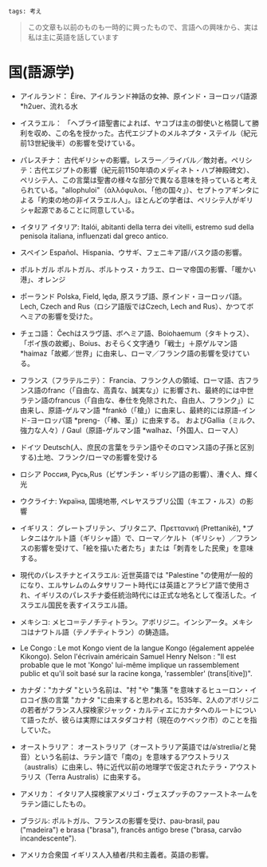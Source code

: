 ```
tags: 考え
```

> この文章も以前のものも一時的に興ったもので、言語への興味から、実は私は主に英語を話しています

# 国(語源学)

- アイルランド： Éire、アイルランド神話の女神、原インド・ヨーロッパ語源 *h2uer、流れる水

- イスラエル： 「ヘブライ語聖書によれば、ヤコブは主の御使いと格闘して勝利を収め、この名を授かった。古代エジプトのメルネプタ・ステイル（紀元前13世紀後半）の影響を受けている。

- パレスチナ： 古代ギリシャの影響。レスラー／ライバル／敵対者。ペリシテ：古代エジプトの影響（紀元前1150年頃のメディネト・ハブ神殿碑文）、ペリシテ人、この言葉は聖書の様々な部分で異なる意味を持っていると考えられている。"allophuloi"（άλλόφυλοι、「他の国々」）、セプトゥアギンタによる「約束の地の非イスラエル人」。ほとんどの学者は、ペリシテ人がギリシャ起源であることに同意している。

- イタリア イタリア: Italói, abitanti della terra dei vitelli, estremo sud della penisola italiana, influenzati dal greco antico.

- スペイン Español、Hispania、ウサギ、フェニキア語/バスク語の影響。

- ポルトガル ポルトガル、ポルトゥス・カラエ、ローマ帝国の影響、「暖かい港」、オレンジ

- ポーランド Polska, Field, lęda, 原スラブ語、原インド・ヨーロッパ語。Lech, Czech and Rus（ロシア語版ではCzech, Lech and Rus）、かつてボヘミアの影響を受けた。

- チェコ語： Čechはスラヴ語、ボヘミア語、Boiohaemum（タキトゥス）、「ボイ族の故郷」、Boius、おそらく文字通り「戦士」＋原ゲルマン語*haimaz「故郷／世界」に由来し、ローマ／フランク語の影響を受けている。

- フランス（フラテルニテ）： Francia、フランク人の領域、ローマ語、古フランス語のfranc（「自由な、高貴な、誠実な」）に影響され、最終的には中世ラテン語のfrancus（「自由な、奉仕を免除された、自由人、フランク」）に由来し、原語-ゲルマン語 *frankô（「槍」）に由来し、最終的には原語-インド-ヨーロッパ語 *preng-（「棒、茎」）に由来する。 およびGallia（ミルク、強力な人々）/ Gaul（原語-ゲルマン語 *walhaz、「外国人、ローマ人）

- ドイツ Deutsch(人、庶民の言葉をラテン語やそのロマンス語の子孫と区別する)土地、フランク/ローマの影響を受ける

- ロシア Россия, Русь,Rus（ビザンチン・ギリシア語の影響）、漕ぐ人、輝く光

- ウクライナ: Україна, 国境地帯, ペレヤスラブリ公国（キエフ・ルス）の影響

- イギリス： グレートブリテン、ブリタニア、Πρεττανική (Prettanikē), *プレタニはケルト語（ギリシャ語）で、ローマ／ケルト（ギリシャ）／フランスの影響を受けて、「絵を描いた者たち」または「刺青をした民衆」を意味する。

- 現代のパレスチナとイスラエル: 近世英語では "Palestine "の使用が一般的になり、エルサレムのムタサリフート時代には英語とアラビア語で使用され、イギリスのパレスチナ委任統治時代には正式な地名として復活した。イスラエル国民を表すイスラエル語。

- メキシコ: メヒコ＝テノチティトラン。アボリジニ。インシアータ。メキシコはナワトル語（テノチティトラン）の鋳造語。

- Le Congo : Le mot Kongo vient de la langue Kongo (également appelée Kikongo). Selon l'écrivain américain Samuel Henry Nelson : "Il est probable que le mot 'Kongo' lui-même implique un rassemblement public et qu'il soit basé sur la racine konga, 'rassembler' (trans[itive])".

- カナダ："カナダ "という名前は、"村 "や "集落 "を意味するヒューロン・イロコイ族の言葉 "カナタ "に由来すると思われる。1535年、2人のアボリジニの若者がフランス人探検家ジャック・カルティエにカナタへのルートについて語ったが、彼らは実際にはスタダコナ村（現在のケベック市）のことを指していた。

- オーストラリア： オーストラリア（オーストラリア英語では/əˈstreɪliə/と発音）という名前は、ラテン語で「南の」を意味するアウストラリス（australis）に由来し、特に近代以前の地理学で仮定されたテラ・アウストラリス（Terra Australis）に由来する。

- アメリカ： イタリア人探検家アメリゴ・ヴェスプッチのファーストネームをラテン語にしたもの。

- ブラジル: ポルトガル、フランスの影響を受け、pau-brasil, pau ("madeira") e brasa ("brasa"), francês antigo brese ("brasa, carvão incandescente").

- アメリカ合衆国 イギリス人入植者/共和主義者。英語の影響。


<!--
- Ireland: Éire, a goddess in Irish mythology, Proto-Indo-European root *h2uer, flowing water

- Israel: "El (God) persists/rules"/"struggle with God", refers to the patriarch Jacob who, according to the Hebrew Bible, was given the name after he successfully wrestled with the angel of the Lord. Influenced by Merneptah Stele of ancient Egypt (dated to the late 13th century BCE).

- Palestine: Influenced by ancient Greek. Wrestler/rival/adversary. Philistia, influenced by ancient Egypt(Medinet Habu temple inscription dated to c. 1150 BC), Philistines, is thought that the word means different things in different parts of the Bible. "allophuloi" (άλλόφυλοι, "other nations"), "non-Israelites of the Promised Land" by the Septuagint. Most scholars agree that the Philistines were of Greek origin. 

- Italy: Italói, inhabitants of the land of calves, extreme south of the Italian Peninsula, influenced by ancient Greek

- Spain: Español, Hispania, Rabbits, influenced by Phoenician/Basque.

- Portugal: Portugal, Portus Calae, influenced by Roman, “warm port”, Orange

- Poland: Polska, Field, lęda, Proto-Slavic and Proto-Indo-European. Lech, Czech and Rus(in Russian version it's Czech, Lech and Rus), once influenced by Bohemia

- Czech: Čech comes from Slavic, Bohemia, Boiohaemum(Tacitus), "home of the Boii", Boius, perhaps literally "warriors" + Proto-Germanic *haimaz "home/world",  influenced by Roman/Franks

- France(Fraternité): Francia, realm of the Franks, influenced by Roman,  Old French franc ("free, noble, sincere"), and ultimately from the Medieval Latin word francus ("free, exempt from service; freeman, Frank"), and from Proto-Germanic *frankô (“javelin”), ultimately from Proto-Indo-European *preng- (“pole, stalk”). and Gallia(milk, powerful people) / Gaul(Proto-Germanic *walhaz, "foreigner, Romanized person")

- Germany: Deutsch(people, distinguish the language of the common people from Latin and its Romance descendants)land, influenced by Franks/Roman

- Russia: Россия, Русь,Rus(influenced by Byzantine Greek),the men who row, radiant light

- Ukraine: Україна, borderland, influenced by Principality of Pereyaslavl(Kievan Rus)

- United Kingdom: Great Britain, Britannia, Πρεττανική (Prettanikē), *Pretani being a Celtic word(in Greek) that might mean "the painted ones" or "the tattooed folk", influenced by Roman/Celtic(Greek)/France

- Modern Palestine and Israel: Passed by Byzantine period, The use of the name "Palestine" became common in Early Modern English, was used in English and Arabic during the Mutasarrifate of Jerusalem and was revived as an official place name with the British Mandate for Palestine. Israeli to denote a citizen of the Israeli state.

- Mexico: México-Tenochtitlan. Aborígenes. Incierta. México es la castellanización de una voz náhuatl(Tenochtitlan).

- Congo: The word Kongo comes from the Kongo language (also called Kikongo). According to American writer Samuel Henry Nelson: "It is probable that the word 'Kongo' itself implies a public gathering and that it is based on the root konga, 'to gather' (trans[itive])."

- Canada: the name “Canada” likely comes from the Huron-Iroquois word “kanata,” meaning “village” or “settlement”. In 1535, two Aboriginal youths told French explorer Jacques Cartier about the route to kanata; they were actually referring to the village of Stadacona, the site of the present-day City of Québec.

- Australia： The name Australia (pronounced /əˈstreɪliə/ in Australian English) is derived from the Latin australis, meaning "southern", and specifically from the hypothetical Terra Australis postulated in pre-modern geography.

- America: Named by Martin Waldseemüller, German used the Latin version of Italian explorer Amerigo Vespucci's first name

- Brazil: pau-brasil, pau ("madeira") e brasa ("brasa"), francês antigo brese ("brasa, carvão incandescente"), influenced by Portugal, France.

- United States of (America): English settlers/republicans. influenced by English
-->
